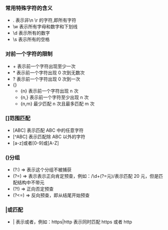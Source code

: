 ### 常用特殊字符的含义

-   . 表示非\n \r 的字符,即所有字符
-   \w 表示所有字母和数字和下划线
-   \d 表示所有的数字
-   \s 表示所有的空格

### 对前一个字符的限制

-   \+ 表示前一个字符出现至少一次
-   \* 表示前一个字符出现 0 次到无数次
-   ? 表示前一个字符出现 0 次到一次
-   {}
    -   {n} 表示前一个字符出现 n 次
    -   {n,} 表示前一个字符至少出现 n 次
    -   {n,m} 最少匹配 n 次且最多匹配 m 次

### []范围匹配

-   [ABC] 表示匹配 ABC 中的任意字符
-   [\^ABC] 表示匹配除 ABC 以外的字符
-   [a-z]或者[0-9]或[A-Z]

### ()分组

-   (?:) => 表示这个分组不被捕获
-   (?=) => 表示表示正向肯定预查，例如：/\d+(?=元)/表示匹配 20 元，但是匹配结构中不带元
-   (?!) => 正向否定预查
-   (?<=) => 反向预查，即从结尾开始预查

### |或匹配

-   | 表示或者，例如：https|http 表示同时匹配 https 或者 http
